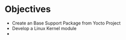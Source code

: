 # Objectives

- Create an Base Support Package from Yocto Project
- Develop a Linux Kernel module
- 